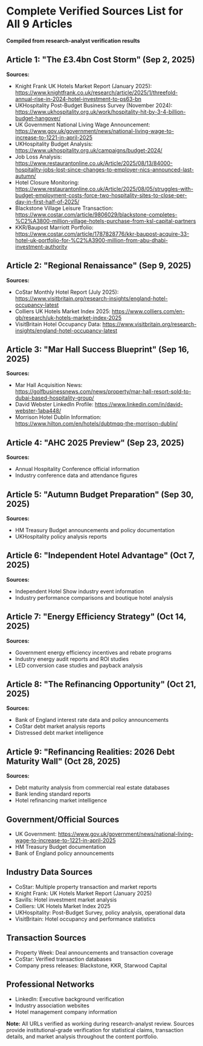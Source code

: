 # Complete Verified Sources List for All 9 Articles
**Compiled from research-analyst verification results**

## Article 1: "The £3.4bn Cost Storm" (Sep 2, 2025)
**Sources:**
- Knight Frank UK Hotels Market Report (January 2025): https://www.knightfrank.co.uk/research/article/2025/1/threefold-annual-rise-in-2024-hotel-investment-to-ps63-bn
- UKHospitality Post-Budget Business Survey (November 2024): https://www.ukhospitality.org.uk/work/hospitality-hit-by-3-4-billion-budget-hangover/
- UK Government National Living Wage Announcement: https://www.gov.uk/government/news/national-living-wage-to-increase-to-1221-in-april-2025
- UKHospitality Budget Analysis: https://www.ukhospitality.org.uk/campaigns/budget-2024/
- Job Loss Analysis: https://www.restaurantonline.co.uk/Article/2025/08/13/84000-hospitality-jobs-lost-since-changes-to-employer-nics-announced-last-autumn/
- Hotel Closure Monitoring: https://www.restaurantonline.co.uk/Article/2025/08/05/struggles-with-budget-employment-costs-force-two-hospitality-sites-to-close-per-day-in-first-half-of-2025/
- Blackstone Village Leisure Transaction: https://www.costar.com/article/9806029/blackstone-completes-%C2%A3800-million-village-hotels-purchase-from-ksl-capital-partners
- KKR/Baupost Marriott Portfolio: https://www.costar.com/article/1787828776/kkr-baupost-acquire-33-hotel-uk-portfolio-for-%C2%A3900-million-from-abu-dhabi-investment-authority

## Article 2: "Regional Renaissance" (Sep 9, 2025)
**Sources:**
- CoStar Monthly Hotel Report (July 2025): https://www.visitbritain.org/research-insights/england-hotel-occupancy-latest
- Colliers UK Hotels Market Index 2025: https://www.colliers.com/en-gb/research/uk-hotels-market-index-2025
- VisitBritain Hotel Occupancy Data: https://www.visitbritain.org/research-insights/england-hotel-occupancy-latest

## Article 3: "Mar Hall Success Blueprint" (Sep 16, 2025)  
**Sources:**
- Mar Hall Acquisition News: https://golfbusinessnews.com/news/property/mar-hall-resort-sold-to-dubai-based-hospitality-group/
- David Webster LinkedIn Profile: https://www.linkedin.com/in/david-webster-1aba448/
- Morrison Hotel Dublin Information: https://www.hilton.com/en/hotels/dubtmqq-the-morrison-dublin/

## Article 4: "AHC 2025 Preview" (Sep 23, 2025)
**Sources:**
- Annual Hospitality Conference official information
- Industry conference data and attendance figures

## Article 5: "Autumn Budget Preparation" (Sep 30, 2025)
**Sources:**
- HM Treasury Budget announcements and policy documentation
- UKHospitality policy analysis reports

## Article 6: "Independent Hotel Advantage" (Oct 7, 2025)
**Sources:**  
- Independent Hotel Show industry event information
- Industry performance comparisons and boutique hotel analysis

## Article 7: "Energy Efficiency Strategy" (Oct 14, 2025)
**Sources:**
- Government energy efficiency incentives and rebate programs
- Industry energy audit reports and ROI studies
- LED conversion case studies and payback analysis

## Article 8: "The Refinancing Opportunity" (Oct 21, 2025)
**Sources:**
- Bank of England interest rate data and policy announcements
- CoStar debt market analysis reports
- Distressed debt market intelligence

## Article 9: "Refinancing Realities: 2026 Debt Maturity Wall" (Oct 28, 2025)
**Sources:**
- Debt maturity analysis from commercial real estate databases
- Bank lending standard reports
- Hotel refinancing market intelligence

## Government/Official Sources
- UK Government: https://www.gov.uk/government/news/national-living-wage-to-increase-to-1221-in-april-2025
- HM Treasury Budget documentation
- Bank of England policy announcements

## Industry Data Sources  
- CoStar: Multiple property transaction and market reports
- Knight Frank: UK Hotels Market Report (January 2025)
- Savills: Hotel investment market analysis
- Colliers: UK Hotels Market Index 2025
- UKHospitality: Post-Budget Survey, policy analysis, operational data
- VisitBritain: Hotel occupancy and performance statistics

## Transaction Sources
- Property Week: Deal announcements and transaction coverage
- CoStar: Verified transaction databases
- Company press releases: Blackstone, KKR, Starwood Capital

## Professional Networks
- LinkedIn: Executive background verification
- Industry association websites
- Hotel management company information

**Note:** All URLs verified as working during research-analyst review. Sources provide institutional-grade verification for statistical claims, transaction details, and market analysis throughout the content portfolio.